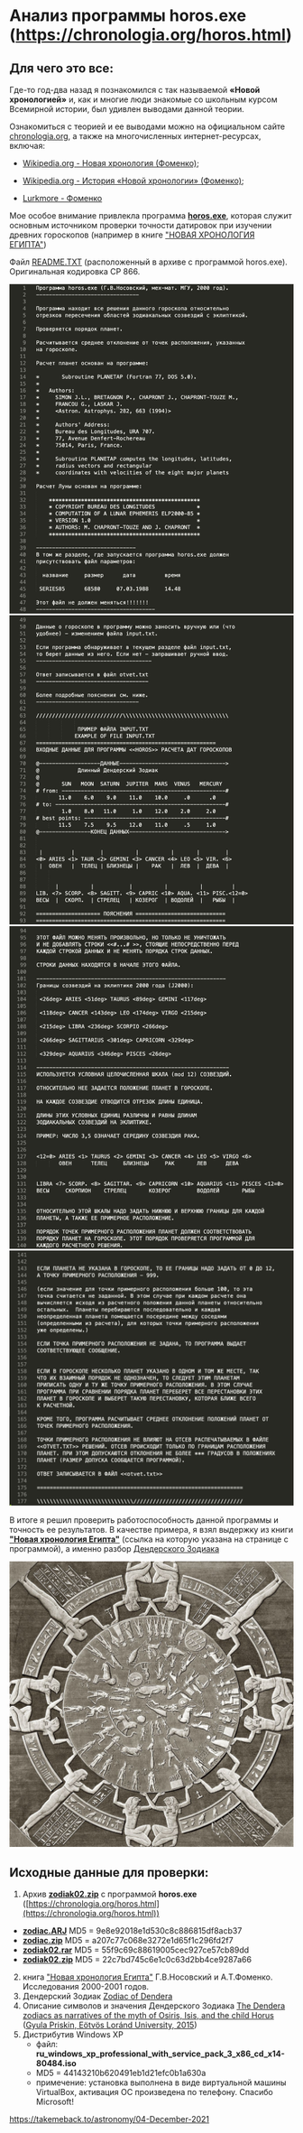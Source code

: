 # Анализ программы horos.exe (https://chronologia.org/horos.html)

## Для чего это все:

Где-то год-два назад я познакомился с так называемой **«Новой хронологией»** и, как и многие люди знакомые со школьным курсом Всемирной истории, был удивлен выводами данной теории.

Ознакомиться с теорией и ее выводами можно на официальном сайте [chronologia.org](https://chronologia.org/horos.html), а также на многочисленных интернет-ресурсах, включая:
- [Wikipedia.org - Новая хронология (Фоменко)](https://ru.wikipedia.org/wiki/%D0%9D%D0%BE%D0%B2%D0%B0%D1%8F_%D1%85%D1%80%D0%BE%D0%BD%D0%BE%D0%BB%D0%BE%D0%B3%D0%B8%D1%8F_(%D0%A4%D0%BE%D0%BC%D0%B5%D0%BD%D0%BA%D0%BE));
- [Wikipedia.org - История «Новой хронологии» (Фоменко)](https://ru.wikipedia.org/wiki/%D0%98%D1%81%D1%82%D0%BE%D1%80%D0%B8%D1%8F_%C2%AB%D0%9D%D0%BE%D0%B2%D0%BE%D0%B9_%D1%85%D1%80%D0%BE%D0%BD%D0%BE%D0%BB%D0%BE%D0%B3%D0%B8%D0%B8%C2%BB_(%D0%A4%D0%BE%D0%BC%D0%B5%D0%BD%D0%BA%D0%BE));

- [Lurkmore - Фоменко](https://lurkmore.to/%D0%A4%D0%BE%D0%BC%D0%B5%D0%BD%D0%BA%D0%BE)

Мое особое внимание привлекла программа [**horos.exe**](https://chronologia.org/horos.html ), которая служит основным источником проверки точности датировок при изучении древних гороскопов (например в книге ["НОВАЯ ХРОНОЛОГИЯ ЕГИПТА"](https://chronologia.org/bibliography.html))

Файл [README.TXT](https://github.com/ponwork/chronologia.org-horos/blob/main/resources/HOROS/README.TXT) (расположенный в архиве с программой horos.exe). Оригинальная кодировка CP 866.

![README.TXT-01.jpg](https://github.com/ponwork/chronologia.org-horos/blob/main/resources/HOROS/README.TXT-01.jpg)
![README.TXT-02.jpg](https://github.com/ponwork/chronologia.org-horos/blob/main/resources/HOROS/README.TXT-02.jpg)
![README.TXT-03.jpg](https://github.com/ponwork/chronologia.org-horos/blob/main/resources/HOROS/README.TXT-03.jpg)
![README.TXT-04.jpg](https://github.com/ponwork/chronologia.org-horos/blob/main/resources/HOROS/README.TXT-04.jpg)

В итоге я решил проверить работоспособность данной программы и точность ее результатов. В качестве примера, я взял выдержку из книги [**"Новая хронология Египта"**](https://chronologia.org/nx_egypt/index.html) (ссылка на которую указана на странице с программой), а именно разбор [Дендерского Зодиака](https://ru.wikipedia.org/wiki/%D0%94%D0%B5%D0%BD%D0%B4%D0%B5%D1%80%D1%81%D0%BA%D0%B8%D0%B9_%D0%B7%D0%BE%D0%B4%D0%B8%D0%B0%D0%BA)

![Dendera zodiac](https://github.com/ponwork/chronologia.org-horos/blob/main/resources/Dendera-and-the-Temple-of-Hathor.jpg)

## Исходные данные для проверки:

1) Архив [**zodiak02.zip**](https://chronologia.org/zodiak02.zip) с программой **horos.exe** ([https://chronologia.org/horos.html](https://chronologia.org/horos.html))

* [**zodiac.ARJ**](https://github.com/ponwork/chronologia.org-horos/blob/main/resources/HOROS/zodiac.ARJ) MD5 = 9e8e92018e1d530c8c886815df8acb37
* [**zodiac.zip**](https://github.com/ponwork/chronologia.org-horos/blob/main/resources/HOROS/zodiac.zip) MD5 = a207c77c068e3272e1d65f1c296fd2f7
* [**zodiak02.rar**](https://github.com/ponwork/chronologia.org-horos/blob/main/resources/HOROS/zodiak02.rar) MD5 = 55f9c69c88619005cec927ce57cb89dd
* [**zodiak02.zip**](https://github.com/ponwork/chronologia.org-horos/blob/main/resources/HOROS/zodiak02.zip) MD5 = 22c7bd745c6e1c0c63d2bb4ce9287a66

2) книга ["Новая хронология Египта"](https://chronologia.org/nx_egypt/index.html) Г.В.Носовский и А.Т.Фоменко. Исследования 2000-2001 годов.
3) Дендерский Зодиак [Zodiac of Dendera](https://collections.louvre.fr/en/ark:/53355/cl010028871)
4) Описание символов и значения Дендерского Зодиака [The Dendera zodiacs as narratives of the myth of Osiris, Isis, and the child
Horus](https://github.com/ponwork/chronologia.org-horos/blob/main/resources/ENiM8_p133-185.pdf) ([Gyula Priskin, Eötvös Loránd University, 2015](http://www.enim-egyptologie.fr/index.php?page=enim-8&n=9))
5) Дистрибутив Windows XP 
   - файл: **ru_windows_xp_professional_with_service_pack_3_x86_cd_x14-80484.iso** 
   - MD5 = 44143210b620491eb1d21efc0b1a630a
   - примечение: установка выполнена в виде виртуальной машины VirtualBox, активация ОС произведена по телефону. Спасибо Microsoft!

https://takemeback.to/astronomy/04-December-2021
